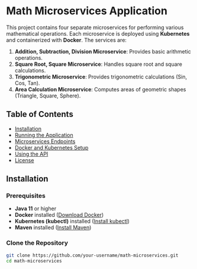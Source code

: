 # Math Microservices Application

This project contains four separate microservices for performing various mathematical operations. Each microservice is deployed using **Kubernetes** and containerized with **Docker**. The services are:

1. **Addition, Subtraction, Division Microservice**: Provides basic arithmetic operations.
2. **Square Root, Square Microservice**: Handles square root and square calculations.
3. **Trigonometric Microservice**: Provides trigonometric calculations (Sin, Cos, Tan).
4. **Area Calculation Microservice**: Computes areas of geometric shapes (Triangle, Square, Sphere).

## Table of Contents
- [Installation](#installation)
- [Running the Application](#running-the-application)
- [Microservices Endpoints](#microservices-endpoints)
- [Docker and Kubernetes Setup](#docker-and-kubernetes-setup)
- [Using the API](#using-the-api)
- [License](#license)

## Installation

### Prerequisites
- **Java 11** or higher
- **Docker** installed ([Download Docker](https://docs.docker.com/get-docker/))
- **Kubernetes (kubectl)** installed ([Install kubectl](https://kubernetes.io/docs/tasks/tools/))
- **Maven** installed ([Install Maven](https://maven.apache.org/install.html))

### Clone the Repository
```bash
git clone https://github.com/your-username/math-microservices.git
cd math-microservices
